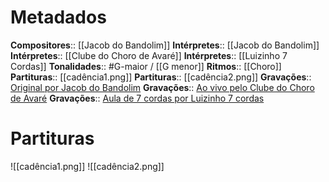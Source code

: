 # Metadados

**Compositores**:: [[Jacob do Bandolim]]
**Intérpretes**:: [[Jacob do Bandolim]]
**Intérpretes**:: [[Clube do Choro de Avaré]]
**Intérpretes**:: [[Luizinho 7 Cordas]]
**Tonalidades**:: #G-maior / [[G menor]]
**Ritmos**:: [[Choro]]
**Partituras**:: [[cadência1.png]]
**Partituras**:: [[cadência2.png]]
**Gravações**:: [Original por Jacob do Bandolim](https://www.youtube.com/watch?v=qwSa53EsI6s)
**Gravações**:: [Ao vivo pelo Clube do Choro de Avaré](https://www.youtube.com/watch?v=GwNCiCHmrIY)
**Gravações**:: [Aula de 7 cordas por Luizinho 7 cordas](https://www.youtube.com/watch?v=83QXf-DEy7o)

# Partituras
![[cadência1.png]]
![[cadência2.png]]